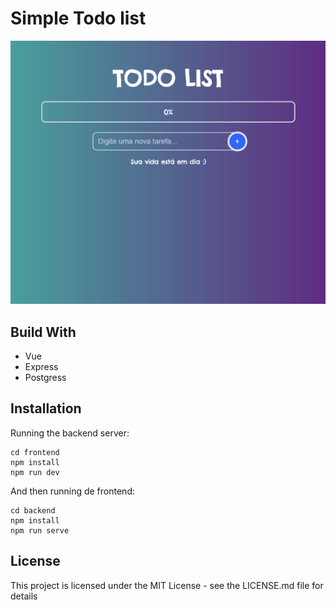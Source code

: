 # Simple Todo list

![Design preview Todo List](./demo-img.PNG)

## Build With

- Vue
- Express
- Postgress

## Installation

Running the backend server:

```
cd frontend
npm install
npm run dev
```

And then running de frontend:

```
cd backend
npm install
npm run serve
```

## License

This project is licensed under the MIT License - see the LICENSE.md file for details
